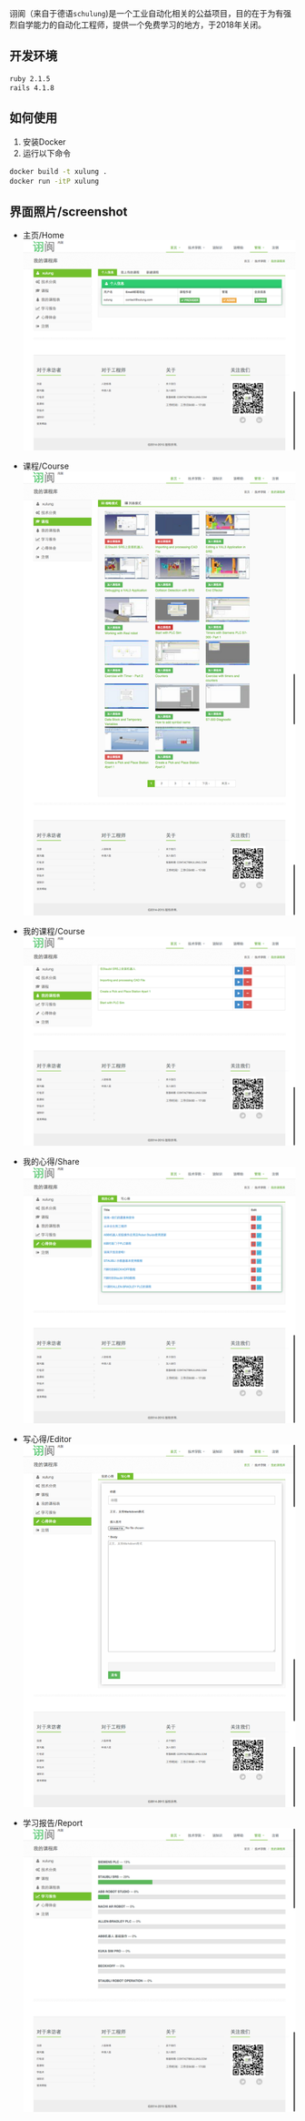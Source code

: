诩阆（来自于德语`schulung`)是一个工业自动化相关的公益项目，目的在于为有强烈自学能力的自动化工程师，提供一个免费学习的地方，于2018年关闭。

## 开发环境

```
ruby 2.1.5
rails 4.1.8
```

## 如何使用
1. 安装Docker
2. 运行以下命令
```bash
docker build -t xulung . 
docker run -itP xulung
```

##  界面照片/screenshot

- 主页/Home 
![](desktop.index.png)

- 课程/Course
![](desktop.course.png)

- 我的课程/Course
![](desktop.mycourse.png)

- 我的心得/Share
![](desktop.share.png)

- 写心得/Editor
![](xinde.png)

- 学习报告/Report 
![](desktop.report.png)
